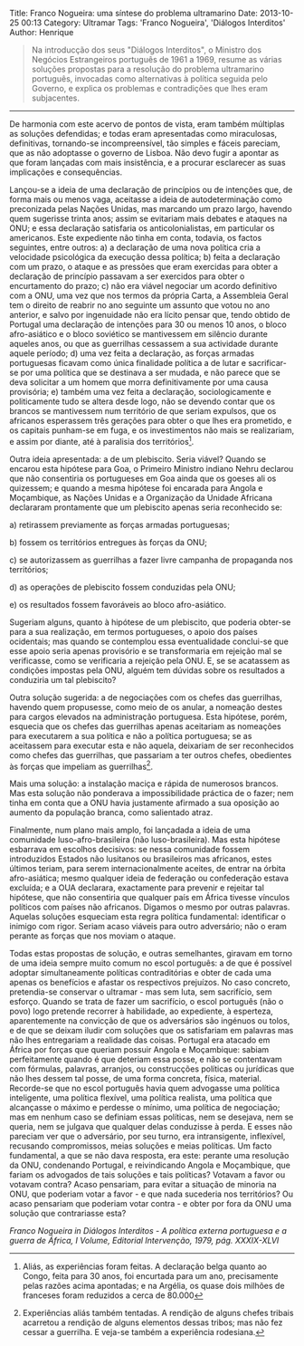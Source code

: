 Title: Franco Nogueira: uma síntese do problema ultramarino
Date: 2013-10-25 00:13
Category: Ultramar
Tags: 'Franco Nogueira', 'Diálogos Interditos'
Author: Henrique

>Na introducção dos seus "Diálogos Interditos", o Ministro dos Negócios Estrangeiros português de 1961 a 1969, resume as várias soluções propostas para a resolução do problema ultramarino português, invocadas como alternativas à política seguida pelo Governo, e explica os problemas e contradições que lhes eram subjacentes.

---

<!-- PELICAN_BEGIN_SUMMARY -->
De harmonia com este acervo de pontos de vista, eram também múltiplas as soluções defendidas; e todas eram apresentadas como miraculosas, definitivas, tornando-se incompreensível, tão simples e fáceis pareciam, que as não adoptasse o governo de Lisboa. Não devo fugir a apontar as que foram lançadas com mais insistência, e a procurar esclarecer as suas implicações e consequências.
<!-- PELICAN_END_SUMMARY -->

Lançou-se a ideia de uma declaração de princípios ou de intenções que, de forma mais ou menos vaga, aceitasse a ideia de autodeterminação como preconizada pelas Nações Unidas, mas marcando um prazo largo, havendo quem sugerisse trinta anos; assim se evitariam mais debates e ataques na ONU; e essa declaração satisfaria os anticolonialistas, em particular os americanos. Este expediente não tinha em conta, todavia, os factos seguintes, entre outros: 
a) a declaração de uma nova política cria a velocidade psicológica da execução dessa política; 
b) feita a declaração com um prazo, o ataque e as pressões que eram exercidas para obter a declaração de princípio passavam a ser exercidos para 
obter o encurtamento do prazo;
c) não era viável negociar um acordo definitivo com a ONU, uma vez que nos termos da própria Carta, a Assembleia Geral tem o direito de reabrir no ano seguinte um assunto que votou no ano anterior, e salvo por ingenuidade não era lícito pensar que, tendo obtido de Portugal uma declaração de intenções para 30 ou menos 10 anos, o bloco afro-asiático e o bloco soviético se mantivessem em silêncio durante aqueles anos, ou que as guerrilhas cessassem a sua actividade durante aquele período; 
d) uma vez feita a declaração, as forças armadas portuguesas ficavam como única finalidade política a de lutar e sacrificar-se por uma política que se destinava a ser mudada, e não parece que se deva solicitar a um homem que morra definitivamente por uma causa provisória;
e) também uma vez feita a declaração, sociologicamente e politicamente tudo se altera desde logo, não se devendo contar que os brancos se mantivessem num território de que seriam expulsos, que os africanos esperassem três gerações para obter o que lhes era prometido, e os capitais punham-se em fuga, e os investimentos não mais se realizariam, e assim por diante, até à paralisia dos territórios[^1]. 

[^1]: Aliás, as experiências foram feitas. A declaração belga quanto ao Congo, feita para 30 anos, foi encurtada para um ano, precisamente pelas razões acima apontadas; e na Argélia, os quase dois milhões de franceses foram reduzidos a cerca de 80.000

Outra ideia apresentada: a de um plebiscito. Seria viável? Quando se encarou esta hipótese para Goa, o Primeiro Ministro indiano Nehru declarou que não consentiria os portugueses em Goa ainda que os goeses ali os quizessem; e quando a mesma hipótese foi encarada para Angola e Moçambique, as Nações Unidas e a Organização da Unidade Africana declararam prontamente que um plebiscito apenas seria reconhecido se:

a) retirassem previamente as forças armadas portuguesas;

b) fossem os territórios entregues às forças da ONU;

c) se autorizassem as guerrilhas a fazer livre campanha de propaganda nos territórios;

d) as operações de plebiscito fossem conduzidas pela ONU;

e) os resultados fossem favoráveis ao bloco afro-asiático.

Sugeriam alguns, quanto à hipótese de um plebiscito, que poderia obter-se para a sua realização, em termos portugueses, o apoio dos países ocidentais; mas quando se contemplou essa eventualidade conclui-se que esse apoio seria apenas provisório e se transformaria em rejeição mal se verificasse, como se verificaria a rejeição pela ONU. E, se se acatassem as condições impostas pela ONU, alguém tem dúvidas sobre os resultados a conduziria um tal plebiscito?

Outra solução sugerida: a de negociações com os chefes das guerrilhas, havendo quem propusesse, como meio de os anular, a nomeação destes para cargos elevados na administração portuguesa. Esta hipótese, porém, esquecia que os chefes das guerrilhas apenas aceitariam as nomeações para executarem a sua política e não a política portuguesa; se as aceitassem para executar esta e não aquela, deixariam de ser reconhecidos como chefes das guerrilhas, que passariam a ter outros chefes, obedientes às forças que impeliam as guerrilhas[^2].
[^2]: Experiências aliás também tentadas. A rendição de alguns chefes tribais acarretou a rendição de alguns elementos dessas tribos; mas não fez cessar a guerrilha. E veja-se também a experiência rodesiana.

Mais uma solução: a instalação maciça e rápida de numerosos brancos. Mas esta solução não ponderava a impossibilidade práctica de o fazer; nem tinha em conta que a ONU havia justamente afirmado a sua oposição ao aumento da população branca, como salientado atraz. 

Finalmente, num plano mais amplo, foi lançadada a ideia de uma comunidade luso-afro-brasileira (não luso-brasileira). Mas esta hipótese esbarrava em escolhos decisivos: se nessa comunidade fossem introduzidos Estados não lusitanos ou brasileiros mas africanos, estes últimos teriam, para serem internacionalmente aceites, de entrar na órbita afro-asiática; mesmo qualquer ideia de federação ou confederação estava excluída; e a OUA declarara, exactamente para prevenir e rejeitar tal hipótese, que não consentiria que qualquer país em África tivesse vínculos políticos com países não africanos.
Digamos o mesmo por outras palavras. Aquelas soluções esqueciam esta regra política fundamental: identificar o inimigo com rigor. Seriam acaso viáveis para outro adversário; não o eram perante as forças que nos moviam o ataque.

Todas estas propostas de solução, e outras semelhantes, giravam em torno de uma ideia sempre muito comum no escol português: a de que é possível adoptar simultaneamente políticas contraditórias e obter de cada uma apenas os benefícios e afastar os respectivos prejuízos. No caso concreto, pretendia-se conservar o ultramar - mas sem luta, sem sacrifício, sem esforço. Quando se trata de fazer um sacrifício, o escol português (não o povo) logo pretende recorrer à habilidade, ao expediente, à esperteza, aparentemente na convicção de que os adversários são ingénuos ou tolos, e de que se deixam iludir com soluções que os satisfariam em palavras mas não lhes entregariam a realidade das coisas. 
Portugal era atacado em África por forças que queriam possuir Angola e Moçambique: sabiam perfeitamente quando é que deteriam essa posse, e não se contentavam com fórmulas, palavras, arranjos, ou construcções políticas ou jurídicas que não lhes dessem tal posse, de uma forma concreta, física, material. Recorde-se que no escol português havia quem advogasse uma política inteligente, uma política flexível, uma política realista, uma política que alcançasse o máximo e perdesse o mínimo, uma política de negociação; mas em nenhum caso se definiam essas políticas, nem se desejava, nem se queria, nem se julgava que qualquer delas conduzisse à perda. E esses não pareciam ver que o adversário, por seu turno, era intransigente, inflexível, recusando compromissos, meias soluções e meias políticas. Um facto fundamental, a que se não dava resposta, era este: perante uma resolução da ONU, condenando Portugal, e reivindicando Angola e Moçambique, que fariam os advogados de tais soluções e tais políticas? Votavam a favor ou votavam contra?
Acaso pensariam, para evitar a situação de minoria na ONU, que poderiam votar a favor - e que nada sucederia nos territórios? Ou acaso pensariam que poderiam votar contra - e obter por fora da ONU uma solução que contrariasse esta?

*Franco Nogueira in Diálogos Interditos - A política externa portuguesa e a guerra de África, I Volume, Editorial Intervenção, 1979, pág. XXXIX-XLVI*